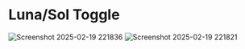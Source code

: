 # Luna/Sol Toggle
![Screenshot 2025-02-19 221836](https://github.com/user-attachments/assets/e1823536-1f6a-4042-b5f2-61ed715174fe)
![Screenshot 2025-02-19 221821](https://github.com/user-attachments/assets/3582ecd7-c9ab-4614-b9a4-cc1af9acc5aa)


